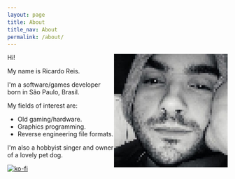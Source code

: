 ```yaml
---
layout: page
title: About
title_nav: About
permalink: /about/
---
```


<img align="right" width="260" height="260" src="/assets/img/rick.jpg">
Hi!<br>

My name is Ricardo Reis.<br>

I'm a software/games developer born in São Paulo, Brasil.<br>

My fields of interest are:
- Old gaming/hardware.
- Graphics programming.
- Reverse engineering file formats.

I'm also a hobbyist singer and owner of a lovely pet dog.<br>

[![ko-fi](https://ko-fi.com/img/githubbutton_sm.svg)](https://ko-fi.com/X8X3MRF5W)
